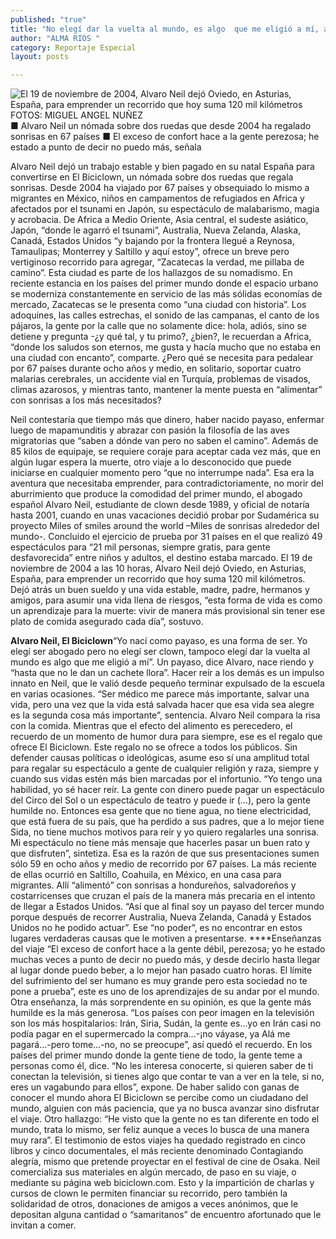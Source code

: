 ```yaml
---
published: "true"
title: "No elegí dar la vuelta al mundo, es algo  que me eligió a mí, afirma El Biciclown"
author: "ALMA RIOS "
category: Reportaje Especial
layout: posts

---
```


![El 19 de noviembre de 2004, Alvaro Neil dejó Oviedo, en Asturias, España, para emprender un recorrido que hoy suma 120 mil kilómetros FOTOS: MIGUEL ANGEL NUÑEZ](http://i.imgur.com/tfB8445m.jpg)
■ Alvaro Neil un nómada sobre dos ruedas que desde 2004 ha regalado sonrisas en 67 países
■ El exceso de confort hace a la gente perezosa; he estado a punto de decir no puedo más, señala

Alvaro Neil dejó un trabajo estable y bien pagado en su natal España para convertirse en El Biciclown, un nómada sobre dos ruedas que regala sonrisas. Desde 2004 ha viajado por 67 países y obsequiado lo mismo a migrantes en México, niños en campamentos de refugiados en Africa y afectados por el tsunami en Japón, su espectáculo de malabarismo, magia y acrobacia.
De Africa a Medio Oriente, Asia central, el sudeste asiático, Japón, “donde le agarró el tsunami”, Australia, Nueva Zelanda, Alaska, Canadá, Estados Unidos “y bajando por la frontera llegué a Reynosa, Tamaulipas; Monterrey y Saltillo y aquí estoy”, ofrece un breve pero vertiginoso recorrido para agregar, “Zacatecas la verdad, me pillaba de camino”. Esta ciudad es parte de los hallazgos de su nomadismo.
En reciente estancia en los países del primer mundo donde el espacio urbano se moderniza constantemente en servicio de las más sólidas economías de mercado, Zacatecas se le presenta como “una ciudad con historia”.
Los adoquines, las calles estrechas, el sonido de las campanas, el canto de los pájaros, la gente por la calle que no solamente dice: hola, adiós, sino se detiene y pregunta -¿y qué tal, y tu primo?, ¿bien?, le recuerdan a Africa, “donde los saludos son eternos, me gusta y hacía mucho que no estaba en una ciudad con encanto”, comparte. 
¿Pero qué se necesita para pedalear por 67 países durante ocho años y medio, en solitario, soportar cuatro malarias cerebrales, un accidente vial en Turquía, problemas de visados, climas azarosos, y mientras tanto, mantener la mente puesta en “alimentar” con sonrisas a los más necesitados?


Neil contestaría que tiempo más que dinero, haber nacido payaso, enfermar luego de mapamunditis y abrazar con pasión la filosofía de las aves migratorias que “saben a dónde van pero no saben el camino”.
Además de 85 kilos de equipaje, se requiere coraje para aceptar cada vez más, que en algún lugar espera la muerte, otro viaje a lo desconocido que puede iniciarse en cualquier momento pero “que no interrumpe nada”.
Esa era la aventura que necesitaba emprender, para contradictoriamente, no morir del aburrimiento que produce la comodidad del primer mundo, el abogado español Alvaro Neil, estudiante de clown desde 1989, y oficial de notaría hasta 2001, cuando en unas vacaciones decidió probar por Sudamérica su proyecto Miles of smiles around the world –Miles de sonrisas alrededor del mundo-.
Concluido el ejercicio de prueba por 31 países en el que realizó 49 espectáculos para “21 mil personas, siempre gratis, para gente desfavorecida” entre niños y adultos, el destino estaba marcado.
El 19 de noviembre de 2004 a las 10 horas, Alvaro Neil dejó Oviedo, en Asturias, España, para emprender un recorrido que hoy suma 120 mil kilómetros. 
Dejó atrás un buen sueldo y una vida estable, madre, padre, hermanos y amigos, para asumir una vida llena de riesgos, “esta forma de vida es como un aprendizaje para la muerte: vivir de manera más provisional sin tener ese plato de comida asegurado cada día”, sostuvo.  

**Alvaro Neil, El Biciclown**“Yo nací como payaso, es una forma de ser. Yo elegí ser abogado pero no elegí ser clown, tampoco elegí dar la vuelta al mundo es algo que me eligió a mí”. Un payaso, dice Alvaro, nace riendo y “hasta que no le dan un cachete llora”. 
Hacer reír a los demás es un impulso innato en Neil, que le valió desde pequeño terminar expulsado de la escuela en varias ocasiones. “Ser médico me parece más importante, salvar una vida, pero una vez que la vida está salvada hacer que esa vida sea alegre es la segunda cosa más importante”, sentencia.
Alvaro Neil compara la risa con la comida. Mientras que el efecto del alimento es perecedero, el recuerdo de un momento de humor dura para siempre, ese es el regalo que ofrece El Biciclown.
Este regalo no se ofrece a todos los públicos. Sin defender causas políticas o ideológicas, asume eso sí una amplitud total para regalar su espectáculo a gente de cualquier religión y raza, siempre y cuando sus vidas estén más bien marcadas por el infortunio.
“Yo tengo una habilidad, yo sé hacer reír. La gente con dinero puede pagar un espectáculo del Circo del Sol o un espectáculo de teatro y puede ir (…), pero la gente humilde no. Entonces esa gente que no tiene agua, no tiene electricidad, que está fuera de su país, que ha perdido a sus padres, que a lo mejor tiene Sida, no tiene muchos motivos para reír y yo quiero regalarles una sonrisa. Mi espectáculo no tiene más mensaje que hacerles pasar un buen rato y que disfruten”, sintetiza.
Esa es la razón de que sus presentaciones sumen sólo 59 en ocho años y medio de recorrido por 67 países. La más reciente de ellas ocurrió en Saltillo, Coahuila, en México, en una casa para migrantes. 
Allí “alimentó” con sonrisas a hondureños, salvadoreños y costarricenses que cruzan el país de la manera más precaria en el intento de llegar a Estados Unidos.
“Así que al final soy un payaso del tercer mundo porque después de recorrer Australia, Nueva Zelanda, Canadá y Estados Unidos no he podido actuar”. Ese “no poder”, es no encontrar en estos lugares verdaderas causas que le motiven a presentarse.
****Enseñanzas del viaje
“El exceso de confort hace a la gente débil, perezosa; yo he estado muchas veces a punto de decir no puedo más, y desde decirlo hasta llegar al lugar donde puedo beber, a lo mejor han pasado cuatro horas. El límite del sufrimiento del ser humano es muy grande pero esta sociedad no te pone a prueba”, este es uno de los aprendizajes de su andar por el mundo.
Otra enseñanza, la más sorprendente en su opinión, es que la gente más humilde es la más generosa. “Los países con peor imagen en la televisión son los más hospitalarios: Irán, Siria, Sudán, la gente es…yo en Irán casi no podía pagar en el supermercado la compra…-¡no váyase, ya Alá me pagará…-pero tome…-no, no se preocupe”, así quedó el recuerdo.
En los países del primer mundo donde la gente tiene de todo, la gente teme a personas como él, dice. 
“No les interesa conocerte, si quieren saber de ti conectan la televisión, si tienes algo que contar te van a ver en la tele, si no, eres un vagabundo para ellos”, expone.
De haber salido con ganas de conocer el mundo ahora El Biciclown se percibe como un ciudadano del mundo, alguien con más paciencia,  que ya no busca avanzar sino disfrutar el viaje. Otro hallazgo: “He visto que la gente no es tan diferente en todo el mundo, trata lo mismo, ser feliz aunque a veces lo busca de una manera muy rara”.
El testimonio de estos viajes ha quedado registrado en cinco libros y cinco documentales, el más reciente denominado Contagiando alegría, mismo que pretende proyectar en el festival de cine de Osaka. 
Neil comercializa sus materiales en algún mercado, de paso en su viaje, o mediante su página web biciclown.com. Esto y la impartición de charlas y cursos de clown le permiten financiar su recorrido, pero también la solidaridad de otros, donaciones de amigos a veces anónimos, que le depositan alguna cantidad o “samaritanos” de encuentro afortunado que le invitan a comer.
